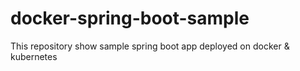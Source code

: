 # docker-spring-boot-sample
This repository show sample spring boot app deployed on docker &amp; kubernetes
